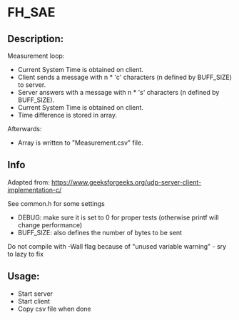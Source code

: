 # FH_SAE

## Description:
Measurement loop:
- Current System Time is obtained on client.
- Client sends a message with n * 'c' characters (n defined by BUFF_SIZE) to server.
- Server answers with a message with n * 's' characters (n defined by BUFF_SIZE).
- Current System Time is obtained on client.
- Time difference is stored in array.

Afterwards:
- Array is written to "Measurement.csv" file.

## Info
Adapted from: https://www.geeksforgeeks.org/udp-server-client-implementation-c/

See common.h for some settings
- DEBUG: make sure it is set to 0 for proper tests (otherwise printf will change performance)
- BUFF_SIZE: also defines the number of bytes to be sent

Do not compile with -Wall flag because of "unused variable warning" - sry to lazy to fix

## Usage:
- Start server
- Start client
- Copy csv file when done